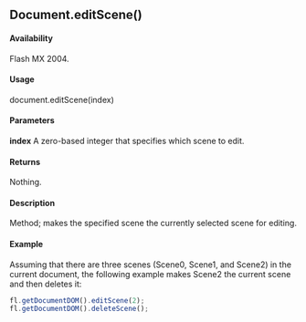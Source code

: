 ## Document.editScene()

#### Availability

Flash MX 2004.

#### Usage

document.editScene(index)

#### Parameters

**index** A zero-based integer that specifies which scene to edit.

#### Returns

Nothing.

#### Description

Method; makes the specified scene the currently selected scene for editing.

#### Example

Assuming that there are three scenes (Scene0, Scene1, and Scene2) in the current document, the following example makes Scene2 the current scene and then deletes it:

```javascript
fl.getDocumentDOM().editScene(2);
fl.getDocumentDOM().deleteScene();
```
